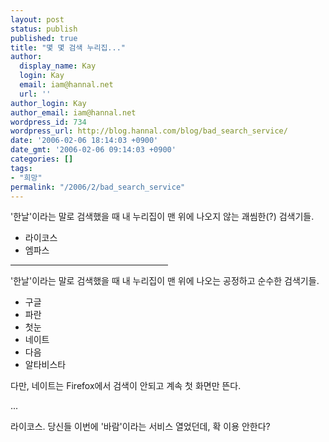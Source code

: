 ```yaml
---
layout: post
status: publish
published: true
title: "몇 몇 검색 누리집..."
author:
  display_name: Kay
  login: Kay
  email: iam@hannal.net
  url: ''
author_login: Kay
author_email: iam@hannal.net
wordpress_id: 734
wordpress_url: http://blog.hannal.com/blog/bad_search_service/
date: '2006-02-06 18:14:03 +0900'
date_gmt: '2006-02-06 09:14:03 +0900'
categories: []
tags:
- "희망"
permalink: "/2006/2/bad_search_service"
---
```

<p>'한날'이라는 말로 검색했을 때 내 누리집이 맨 위에 나오지 않는 괘씸한(?) 검색기들.</p>
<ul>
<li>라이코스</li>
<li>엠파스</li>
</ul>
<hr width="50%" align="left" />
<p>'한날'이라는 말로 검색했을 때 내 누리집이 맨 위에 나오는 공정하고 순수한 검색기들.</p>
<ul>
<li>구글</li>
<li>파란</li>
<li>첫눈</li>
<li>네이트</li>
<li>다음</li>
<li>알타비스타</li>
</ul>
<p>다만, 네이트는 Firefox에서 검색이 안되고 계속 첫 화면만 뜬다.</p>
<p>...</p>
<p>라이코스. 당신들 이번에 '바람'이라는 서비스 열었던데, 확 이용 안한다?</p>
